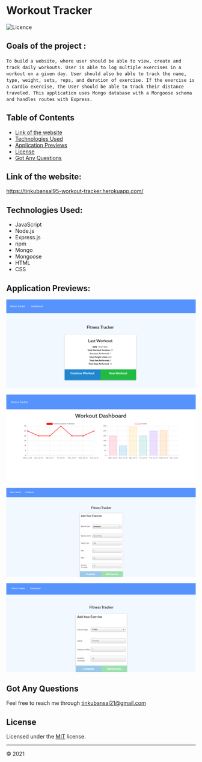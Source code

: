 # Workout Tracker

![Licence](https://img.shields.io/badge/Licence-MIT-green.png)

## Goals of the project :

`To build a website, where user should be able to view, create and track daily workouts. User is able to log multiple exercises in a workout on a given day. User should also be able to track the name, type, weight, sets, reps, and duration of exercise. If the exercise is a cardio exercise, the User should be able to track their distance traveled. This application uses Mongo database with a Mongoose schema and handles routes with Express.`

## Table of Contents

- [Link of the website](#link-of-the-website)
- [Technologies Used](#technologies-used)
- [Application Previews](#application-previews)
- [License](#license)
- [Got Any Questions](#got-any-questions)

## Link of the website:

https://tinkubansal95-workout-tracker.herokuapp.com/

## Technologies Used:

- JavaScript
- Node.js
- Express.js
- npm
- Mongo
- Mongoose
- HTML
- CSS

## Application Previews:

![Home Page](assets/images/homePage.png)

![Dashboard](assets/images/dashboard.png)

![Add Resistance Excercise](assets/images/resistanceExcercise.png)

![Add Cardio](assets/images/cardioExcercise.png)

## Got Any Questions

Feel free to reach me through
tinkubansal21@gmail.com

## License

Licensed under the [MIT](https://github.com/tinkubansal95/workout-tracker/blob/main/LICENSE) license.

---

© 2021
